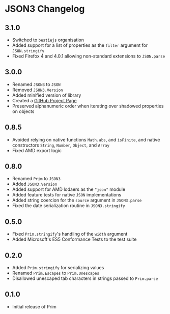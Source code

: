 # JSON3 Changelog

## 3.1.0

 * Switched to `bestiejs` organisation
 * Added support for a list of properties as the `filter` argument for `JSON.stringify`
 * Fixed Firefox 4 and 4.0.1 allowing non-standard extensions to `JSON.parse`

## 3.0.0

 * Renamed `JSON3` to `JSON`
 * Removed `JSON3.Version`
 * Added minified version of library
 * Created a [GitHub Project Page](http://bestiejs.github.io/json3)
 * Preserved alphanumeric order when iterating over shadowed properties on objects

## 0.8.5

 * Avoided relying on native functions `Math.abs`, and `isFinite`, and native constructors `String`, `Number`, `Object`, and `Array`
 * Fixed AMD export logic

## 0.8.0

 * Renamed `Prim` to `JSON3`
 * Added `JSON3.Version`
 * Added support for AMD lodaers as the `"json"` module
 * Added feature tests for native `JSON` implementations
 * Added string coercion for the `source` argument in `JSON3.parse`
 * Fixed the date serialization routine in `JSON3.stringify`

## 0.5.0

 * Fixed `Prim.stringify`'s handling of the `width` argument
 * Added Microsoft's ES5 Conformance Tests to the test suite

## 0.2.0

 * Added `Prim.stringify` for serializing values
 * Renamed `Prim.Escapes` to `Prim.Unescapes`
 * Disallowed unescaped tab characters in strings passed to `Prim.parse`

## 0.1.0

 * Initial release of Prim
